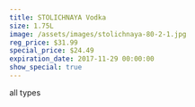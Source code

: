 ```yaml
---
title: STOLICHNAYA Vodka
size: 1.75L
image: /assets/images/stolichnaya-80-2-1.jpg
reg_price: $31.99
special_price: $24.49
expiration_date: 2017-11-29 00:00:00
show_special: true
---
```



all types